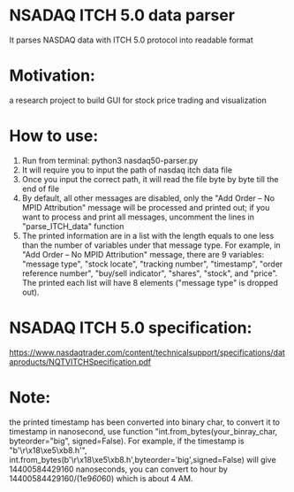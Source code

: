 # NSADAQ ITCH 5.0 data parser
It parses NASDAQ data with ITCH 5.0 protocol into readable format

# Motivation: 
a research project to build GUI for stock price trading and visualization

# How to use:
1. Run from terminal: python3 nasdaq50-parser.py
2. It will require you to input the path of nasdaq itch data file
3. Once you input the correct path, it will read the file byte by byte till the end of file
4. By default, all other messages are disabled, only the "Add Order – No MPID Attribution" message will be processed and printed out; if you want to process and print all messages, uncomment the lines in "parse_ITCH_data" function
5. The printed information are in a list with the length equals to one less than the number of variables under that message type. For example, in "Add Order – No MPID Attribution" message, there are 9 variables: "message type", "stock locate", "tracking number", "timestamp", "order reference number", "buy/sell indicator", "shares", "stock", and "price". The printed each list will have 8 elements ("message type" is dropped out). 

# NSADAQ ITCH 5.0 specification:
https://www.nasdaqtrader.com/content/technicalsupport/specifications/dataproducts/NQTVITCHSpecification.pdf


# Note:
the printed timestamp has been converted into binary char, to convert it to timestamp in nanosecond, use function "int.from_bytes(your_binray_char, byteorder="big", signed=False). For example, if the timestamp is "b'\r\x18\xe5\xb8.h'", int.from_bytes(b'\r\x18\xe5\xb8.h',byteorder='big',signed=False) will give 14400584429160 nanoseconds, you can convert to hour by 14400584429160/(1e9*60*60) which is about 4 AM. 
